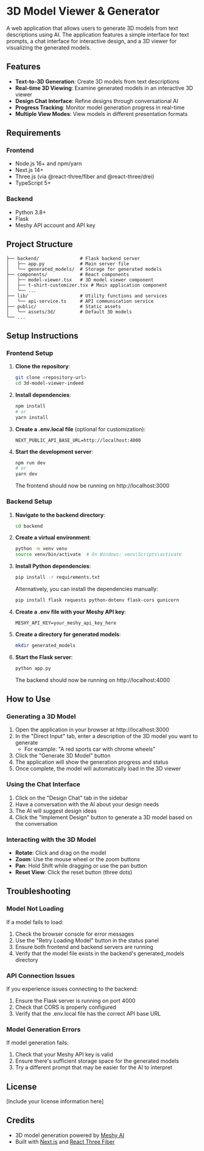 # 3D Model Viewer & Generator

A web application that allows users to generate 3D models from text descriptions using AI. The application features a simple interface for text prompts, a chat interface for interactive design, and a 3D viewer for visualizing the generated models.

## Features

- **Text-to-3D Generation**: Create 3D models from text descriptions
- **Real-time 3D Viewing**: Examine generated models in an interactive 3D viewer
- **Design Chat Interface**: Refine designs through conversational AI
- **Progress Tracking**: Monitor model generation progress in real-time
- **Multiple View Modes**: View models in different presentation formats

## Requirements

### Frontend
- Node.js 16+ and npm/yarn
- Next.js 14+
- Three.js (via @react-three/fiber and @react-three/drei)
- TypeScript 5+

### Backend
- Python 3.8+
- Flask
- Meshy API account and API key

## Project Structure

```
├── backend/               # Flask backend server
│   ├── app.py             # Main server file
│   └── generated_models/  # Storage for generated models
├── components/            # React components
│   ├── model-viewer.tsx   # 3D model viewer component
│   ├── t-shirt-customizer.tsx # Main application component
│   └── ...
├── lib/                   # Utility functions and services
│   └── api-service.ts     # API communication service
├── public/                # Static assets
│   └── assets/3d/         # Default 3D models
└── ...
```

## Setup Instructions

### Frontend Setup

1. **Clone the repository**:
   ```bash
   git clone <repository-url>
   cd 3d-model-viewer-indeed
   ```

2. **Install dependencies**:
   ```bash
   npm install
   # or
   yarn install
   ```

3. **Create a .env.local file** (optional for customization):
   ```
   NEXT_PUBLIC_API_BASE_URL=http://localhost:4000
   ```

4. **Start the development server**:
   ```bash
   npm run dev
   # or
   yarn dev
   ```

   The frontend should now be running on http://localhost:3000

### Backend Setup

1. **Navigate to the backend directory**:
   ```bash
   cd backend
   ```

2. **Create a virtual environment**:
   ```bash
   python -m venv venv
   source venv/bin/activate  # On Windows: venv\Scripts\activate
   ```

3. **Install Python dependencies**:
   ```bash
   pip install -r requirements.txt
   ```

   Alternatively, you can install the dependencies manually:
   ```bash
   pip install flask requests python-dotenv flask-cors gunicorn
   ```

4. **Create a .env file with your Meshy API key**:
   ```
   MESHY_API_KEY=your_meshy_api_key_here
   ```

5. **Create a directory for generated models**:
   ```bash
   mkdir generated_models
   ```

6. **Start the Flask server**:
   ```bash
   python app.py
   ```

   The backend should now be running on http://localhost:4000

## How to Use

### Generating a 3D Model

1. Open the application in your browser at http://localhost:3000
2. In the "Direct Input" tab, enter a description of the 3D model you want to generate
   - For example: "A red sports car with chrome wheels"
3. Click the "Generate 3D Model" button
4. The application will show the generation progress and status
5. Once complete, the model will automatically load in the 3D viewer

### Using the Chat Interface

1. Click on the "Design Chat" tab in the sidebar
2. Have a conversation with the AI about your design needs
3. The AI will suggest design ideas
4. Click the "Implement Design" button to generate a 3D model based on the conversation

### Interacting with the 3D Model

- **Rotate**: Click and drag on the model
- **Zoom**: Use the mouse wheel or the zoom buttons
- **Pan**: Hold Shift while dragging or use the pan button
- **Reset View**: Click the reset button (three dots)

## Troubleshooting

### Model Not Loading

If a model fails to load:

1. Check the browser console for error messages
2. Use the "Retry Loading Model" button in the status panel
3. Ensure both frontend and backend servers are running
4. Verify that the model file exists in the backend's generated_models directory

### API Connection Issues

If you experience issues connecting to the backend:

1. Ensure the Flask server is running on port 4000
2. Check that CORS is properly configured
3. Verify that the .env.local file has the correct API base URL

### Model Generation Errors

If model generation fails:

1. Check that your Meshy API key is valid
2. Ensure there's sufficient storage space for the generated models
3. Try a different prompt that may be easier for the AI to interpret

## License

[Include your license information here]

## Credits

- 3D model generation powered by [Meshy AI](https://meshy.ai/)
- Built with [Next.js](https://nextjs.org/) and [React Three Fiber](https://github.com/pmndrs/react-three-fiber) 
